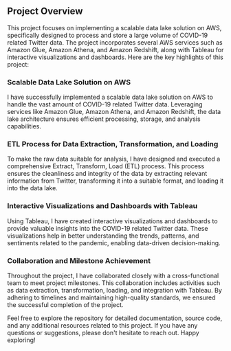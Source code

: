 ## Project Overview
This project focuses on implementing a scalable data lake solution on AWS, specifically designed to process and store a large volume of COVID-19 related Twitter data. The project incorporates several AWS services such as Amazon Glue, Amazon Athena, and Amazon Redshift, along with Tableau for interactive visualizations and dashboards. Here are the key highlights of this project:

### Scalable Data Lake Solution on AWS
I have successfully implemented a scalable data lake solution on AWS to handle the vast amount of COVID-19 related Twitter data. Leveraging services like Amazon Glue, Amazon Athena, and Amazon Redshift, the data lake architecture ensures efficient processing, storage, and analysis capabilities.

### ETL Process for Data Extraction, Transformation, and Loading
To make the raw data suitable for analysis, I have designed and executed a comprehensive Extract, Transform, Load (ETL) process. This process ensures the cleanliness and integrity of the data by extracting relevant information from Twitter, transforming it into a suitable format, and loading it into the data lake.

### Interactive Visualizations and Dashboards with Tableau
Using Tableau, I have created interactive visualizations and dashboards to provide valuable insights into the COVID-19 related Twitter data. These visualizations help in better understanding the trends, patterns, and sentiments related to the pandemic, enabling data-driven decision-making.

### Collaboration and Milestone Achievement
Throughout the project, I have collaborated closely with a cross-functional team to meet project milestones. This collaboration includes activities such as data extraction, transformation, loading, and integration with Tableau. By adhering to timelines and maintaining high-quality standards, we ensured the successful completion of the project.

Feel free to explore the repository for detailed documentation, source code, and any additional resources related to this project. If you have any questions or suggestions, please don't hesitate to reach out. Happy exploring!
